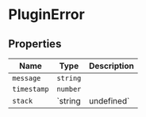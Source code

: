 # PluginError

## Properties

| Name | Type | Description |
|------|------|-------------|
| `message` | `string` |  |
| `timestamp` | `number` |  |
| `stack` | `string | undefined` |  |


